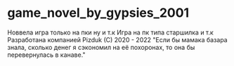 # game_novel_by_gypsies_2001
Новвела игра только на пки ну и т.к
Игра на пк типа старшилка и т.к
Разработана компанией Pizduk (C) 2020 - 2022
"Если бы мамака базара знала, сколько денег я сэкономил на её похоронах, то она бы перевернулась в канаве."
